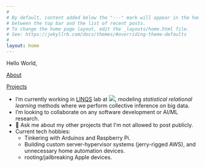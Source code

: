 ```yaml
---
#
# By default, content added below the "---" mark will appear in the home page
# between the top bar and the list of recent posts.
# To change the home page layout, edit the _layouts/home.html file.
# See: https://jekyllrb.com/docs/themes/#overriding-theme-defaults
#
layout: home
---
```


Hello World,

[About](about/about.md) 

[Projects](projects/projects.md)


- I’m currently working in [LINQS](https://linqs.soe.ucsc.edu/) lab at <a href="https://engineering.ucsc.edu/people/anthach"><img src="https://img.shields.io/badge/UCSC-Baskin%20Engineering-yellow"/></a>, modeling *statistical relational learning* methods where we perform collective inference on big data.  
- I’m looking to collaborate on any software development or AI/ML research.  
- 💬 Ask me about my other projects that I'm not allowed to post publicly.  
- Current tech hobbies: 
  - Tinkering with Arduinos and Raspberry Pi.  
  - Building custom server-hypervisor systems (jerry-rigged AWS), and unnecessary home automation devices.  
  - rooting/jailbreaking Apple devices.  

